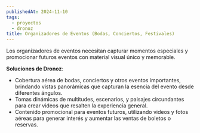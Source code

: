 ```yaml
---
publishedAt: 2024-11-10
tags:
  - proyectos
  - dronoz
title: Organizadores de Eventos (Bodas, Conciertos, Festivales)
---
```

Los organizadores de eventos necesitan capturar momentos especiales y promocionar futuros eventos con material visual único y memorable.

**Soluciones de Dronoz**:
- Cobertura aérea de bodas, conciertos y otros eventos importantes, brindando vistas panorámicas que capturan la esencia del evento desde diferentes ángulos.
- Tomas dinámicas de multitudes, escenarios, y paisajes circundantes para crear videos que resalten la experiencia general.
- Contenido promocional para eventos futuros, utilizando videos y fotos aéreas para generar interés y aumentar las ventas de boletos o reservas.